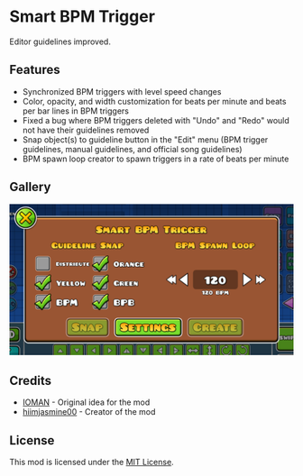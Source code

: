 # Smart BPM Trigger
Editor guidelines improved.

## Features
- Synchronized BPM triggers with level speed changes
- Color, opacity, and width customization for beats per minute and beats per bar lines in BPM triggers
- Fixed a bug where BPM triggers deleted with "Undo" and "Redo" would not have their guidelines removed
- Snap object(s) to guideline button in the "Edit" menu (BPM trigger guidelines, manual guidelines, and official song guidelines)
- BPM spawn loop creator to spawn triggers in a rate of beats per minute

## Gallery
![Settings Popup](./resources/settings-popup.png)

## Credits
- [IOMAN](https://gdbrowser.com/u/8265048) - Original idea for the mod
- [hiimjasmine00](https://gdbrowser.com/u/7466002) - Creator of the mod

## License
This mod is licensed under the [MIT License](./LICENSE).